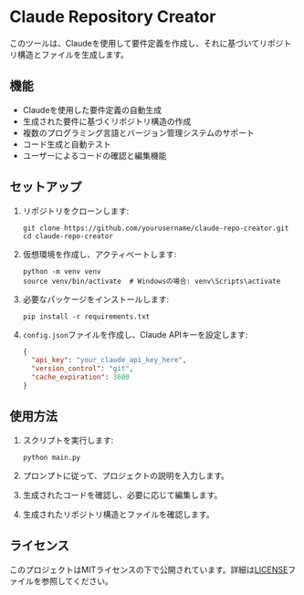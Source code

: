 # Claude Repository Creator

このツールは、Claudeを使用して要件定義を作成し、それに基づいてリポジトリ構造とファイルを生成します。

## 機能

- Claudeを使用した要件定義の自動生成
- 生成された要件に基づくリポジトリ構造の作成
- 複数のプログラミング言語とバージョン管理システムのサポート
- コード生成と自動テスト
- ユーザーによるコードの確認と編集機能

## セットアップ

1. リポジトリをクローンします:
   ```
   git clone https://github.com/yourusername/claude-repo-creator.git
   cd claude-repo-creator
   ```

2. 仮想環境を作成し、アクティベートします:
   ```
   python -m venv venv
   source venv/bin/activate  # Windowsの場合: venv\Scripts\activate
   ```

3. 必要なパッケージをインストールします:
   ```
   pip install -r requirements.txt
   ```

4. `config.json`ファイルを作成し、Claude APIキーを設定します:
   ```json
   {
     "api_key": "your_claude_api_key_here",
     "version_control": "git",
     "cache_expiration": 3600
   }
   ```

## 使用方法

1. スクリプトを実行します:
   ```
   python main.py
   ```

2. プロンプトに従って、プロジェクトの説明を入力します。

3. 生成されたコードを確認し、必要に応じて編集します。

4. 生成されたリポジトリ構造とファイルを確認します。

## ライセンス

このプロジェクトはMITライセンスの下で公開されています。詳細は[LICENSE](LICENSE)ファイルを参照してください。
